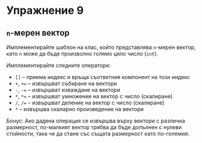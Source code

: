 Упражнение 9
============

`n`-мерен вектор
----------------
Имплементирайте шаблон на клас, който представлява `n`-мерен вектор,
като `n` може да бъде произволно голямо цяло число (`int`).

Имплементирайте следните оператори:
* `[]` – приема индекс и връща съответния компонент на този индекс
* `+`, `+=` – извършват събиране на вектори
* `-`, `-=` – извършват изваждане на вектори
* `*`, `*=` – извършват умножение на вектор с число (скалиране)
* `/`, `/=` – извършват деление на вектор с число (скалиране)
* `*` – извършва скаларно произведение на вектори

Бонус:
Ако дадена операция се извършва върху вектори с различна размерност,
по-малкият вектор трябва да бъде допълнен с нулеви стойности, така че да стане
със същата размерност като по-големия.
